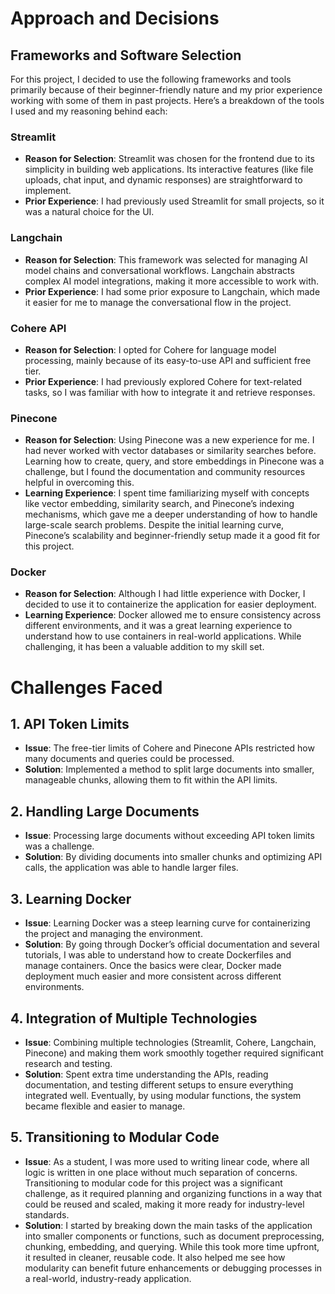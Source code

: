# Approach and Decisions

## Frameworks and Software Selection

For this project, I decided to use the following frameworks and tools primarily because of their beginner-friendly nature and my prior experience working with some of them in past projects. Here’s a breakdown of the tools I used and my reasoning behind each:

### Streamlit
- **Reason for Selection**: Streamlit was chosen for the frontend due to its simplicity in building web applications. Its interactive features (like file uploads, chat input, and dynamic responses) are straightforward to implement.
- **Prior Experience**: I had previously used Streamlit for small projects, so it was a natural choice for the UI.

### Langchain
- **Reason for Selection**: This framework was selected for managing AI model chains and conversational workflows. Langchain abstracts complex AI model integrations, making it more accessible to work with.
- **Prior Experience**: I had some prior exposure to Langchain, which made it easier for me to manage the conversational flow in the project.

### Cohere API
- **Reason for Selection**: I opted for Cohere for language model processing, mainly because of its easy-to-use API and sufficient free tier.
- **Prior Experience**: I had previously explored Cohere for text-related tasks, so I was familiar with how to integrate it and retrieve responses.

### Pinecone
- **Reason for Selection**: Using Pinecone was a new experience for me. I had never worked with vector databases or similarity searches before. Learning how to create, query, and store embeddings in Pinecone was a challenge, but I found the documentation and community resources helpful in overcoming this.
- **Learning Experience**: I spent time familiarizing myself with concepts like vector embedding, similarity search, and Pinecone’s indexing mechanisms, which gave me a deeper understanding of how to handle large-scale search problems. Despite the initial learning curve, Pinecone’s scalability and beginner-friendly setup made it a good fit for this project.

### Docker
- **Reason for Selection**: Although I had little experience with Docker, I decided to use it to containerize the application for easier deployment.
- **Learning Experience**: Docker allowed me to ensure consistency across different environments, and it was a great learning experience to understand how to use containers in real-world applications. While challenging, it has been a valuable addition to my skill set.



# Challenges Faced

## 1. API Token Limits
- **Issue**: The free-tier limits of Cohere and Pinecone APIs restricted how many documents and queries could be processed.
- **Solution**: Implemented a method to split large documents into smaller, manageable chunks, allowing them to fit within the API limits.

## 2. Handling Large Documents
- **Issue**: Processing large documents without exceeding API token limits was a challenge.
- **Solution**: By dividing documents into smaller chunks and optimizing API calls, the application was able to handle larger files.

## 3. Learning Docker
- **Issue**: Learning Docker was a steep learning curve for containerizing the project and managing the environment.
- **Solution**: By going through Docker’s official documentation and several tutorials, I was able to understand how to create Dockerfiles and manage containers. Once the basics were clear, Docker made deployment much easier and more consistent across different environments.

## 4. Integration of Multiple Technologies
- **Issue**: Combining multiple technologies (Streamlit, Cohere, Langchain, Pinecone) and making them work smoothly together required significant research and testing.
- **Solution**: Spent extra time understanding the APIs, reading documentation, and testing different setups to ensure everything integrated well. Eventually, by using modular functions, the system became flexible and easier to manage.

## 5. Transitioning to Modular Code
- **Issue**: As a student, I was more used to writing linear code, where all logic is written in one place without much separation of concerns. Transitioning to modular code for this project was a significant challenge, as it required planning and organizing functions in a way that could be reused and scaled, making it more ready for industry-level standards.
- **Solution**: I started by breaking down the main tasks of the application into smaller components or functions, such as document preprocessing, chunking, embedding, and querying. While this took more time upfront, it resulted in cleaner, reusable code. It also helped me see how modularity can benefit future enhancements or debugging processes in a real-world, industry-ready application.
